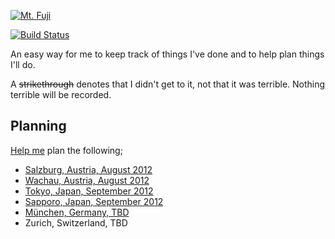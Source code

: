 [![Mt. Fuji](http://farm3.staticflickr.com/2564/3764089529_73fa703e79_n.jpg)](http://www.flickr.com/photos/dylane/3764089529/)

[![Build Status](https://secure.travis-ci.org/dylanegan/travel.png?branch=master)](http://travis-ci.org/dylanegan/travel)

An easy way for me to keep track of things I've done and to help plan things I'll do.

A ~~strikethrough~~ denotes that I didn't get to it, not that it was terrible. Nothing terrible will be recorded.

## Planning

<a href="/dylanegan/travel/fork_select" class="minibutton btn-fork" rel="facebox nofollow">Help me</a> plan the following;

* [Salzburg, Austria, August 2012](https://github.com/dylanegan/travel/blob/master/Austria/Salzburg-August-2012.md)
* [Wachau, Austria, August 2012](https://github.com/dylanegan/travel/blob/master/Austria/Wachau-August-2012.md)
* [Tokyo, Japan, September 2012](https://github.com/dylanegan/travel/blob/master/Japan/Kanto/Tokyo.md)
* [Sapporo, Japan, September 2012](https://github.com/dylanegan/travel/blob/master/Japan/Hokkaidō/Sapporo-September-2012.md)
* [München, Germany, TBD](https://github.com/dylanegan/travel/blob/master/Germany/Mu%CC%88nchen-TBD.md)
* Zurich, Switzerland, TBD
